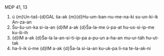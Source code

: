 MDP 41, 13
1. ú {m}Un-taš-{d}GAL ša-ak {m}{d}Hu-um-ban-nu-me-na-ki su-un-ki-ik An-za-an
2. Šu-šu-un-ka si-ia-an {d}IM a-ak {d}Ša-la-me ú-pa-at hu-us-si-ip-me ku-ši-ih
3. {d}IM a-ak {d}Ša-la la-an-si-ti-ip-pa a-pu-un a-ha-an mu-ur-táh hu-ut-tak
4. ha-li-ik ú-me {d}IM a-ak {d}Ša-la si-ia-an ku-uk-pa li-na te-la-ak-ni
